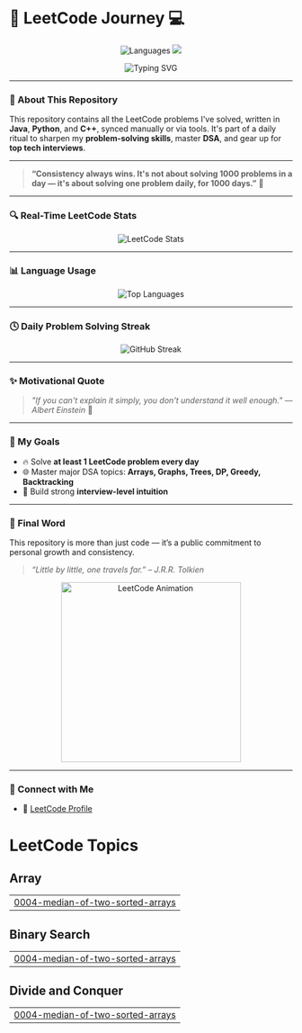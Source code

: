 
# 🚀 LeetCode Journey 💻

<p align="center">
  <img src="https://img.shields.io/badge/Languages-%20C++-informational?style=flat-square&logo=leetcode&color=brightgreen" alt="Languages">
  <img src="https://img.shields.io/badge/Goal-Solve%20DSA%20Daily-orange?style=flat-square&logo=target">
</p>

<p align="center">
  <img src="https://readme-typing-svg.demolab.com?font=Fira+Code&weight=500&pause=1000&color=30F7DB&center=true&vCenter=true&multiline=true&width=900&height=80&lines=Welcome+to+My+LeetCode+Solutions+Repo!;Tracking+Daily+DSA+Progress+using+C%2B%2B+!" alt="Typing SVG" />
</p>

---

### 📌 About This Repository

This repository contains all the LeetCode problems I've solved, written in **Java**, **Python**, and **C++**, synced manually or via tools. It's part of a daily ritual to sharpen my **problem-solving skills**, master **DSA**, and gear up for **top tech interviews**.

---

> **“Consistency always wins. It's not about solving 1000 problems in a day — it's about solving one problem daily, for 1000 days.”** 🌱

---

### 🔍 Real-Time LeetCode Stats

<p align="center">
  <img src="https://leetcard.jacoblin.cool/rishabhpandey3011?ext=activity&theme=unicorn" alt="LeetCode Stats" />
</p>

---

### 📊 Language Usage

<p align="center">
  <img src="https://github-readme-stats.vercel.app/api/top-langs/?username=rishabhpandey30&layout=compact&theme=tokyonight&langs_count=6" alt="Top Languages">
</p>

---

### 🕓 Daily Problem Solving Streak

<p align="center">
  <img src="https://streak-stats.demolab.com/?user=rishabhpandey30&theme=tokyonight_duo" alt="GitHub Streak" />
</p>

---

### ✨ Motivational Quote

> _"If you can't explain it simply, you don't understand it well enough." — Albert Einstein_ 🧠

---

### 🎯 My Goals

- 🔥 Solve **at least 1 LeetCode problem every day**
- 🌐 Master major DSA topics: **Arrays, Graphs, Trees, DP, Greedy, Backtracking**
- 💼 Build strong **interview-level intuition**

---


### 🙌 Final Word

This repository is more than just code — it’s a public commitment to personal growth and consistency.

> _“Little by little, one travels far.” – J.R.R. Tolkien_

<p align="center">
  <img src="https://media.giphy.com/media/xUA7aZeLE2e0P7Znz2/giphy.gif" width="320" alt="LeetCode Animation" />
</p>

---

### 🔗 Connect with Me

- 📘 [LeetCode Profile](https://leetcode.com/u/rishabhpandey3011/)

<!---LeetCode Topics Start-->
# LeetCode Topics
## Array
|  |
| ------- |
| [0004-median-of-two-sorted-arrays](https://github.com/rishabhpandey30/DSA/tree/master/0004-median-of-two-sorted-arrays) |
## Binary Search
|  |
| ------- |
| [0004-median-of-two-sorted-arrays](https://github.com/rishabhpandey30/DSA/tree/master/0004-median-of-two-sorted-arrays) |
## Divide and Conquer
|  |
| ------- |
| [0004-median-of-two-sorted-arrays](https://github.com/rishabhpandey30/DSA/tree/master/0004-median-of-two-sorted-arrays) |
<!---LeetCode Topics End-->